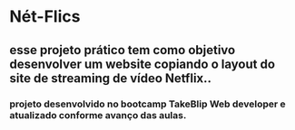 # Nét-Flics

## esse projeto prático tem como objetivo desenvolver um website copiando o layout do site de streaming de vídeo Netflix..

### projeto desenvolvido no bootcamp TakeBlip Web developer e atualizado conforme avanço das aulas.

